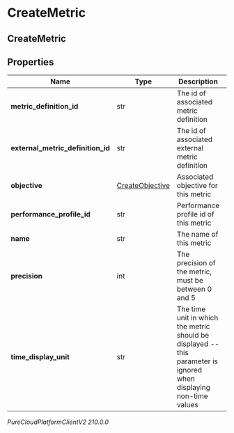 # CreateMetric

## CreateMetric

## Properties

|Name | Type | Description | Notes|
|------------ | ------------- | ------------- | -------------|
| **metric_definition_id** | str | The id of associated metric definition | [optional] |
| **external_metric_definition_id** | str | The id of associated external metric definition | [optional] |
| **objective** | [CreateObjective](CreateObjective) | Associated objective for this metric | [optional] |
| **performance_profile_id** | str | Performance profile id of this metric | [optional] |
| **name** | str | The name of this metric | |
| **precision** | int | The precision of the metric, must be between 0 and 5 | [optional] |
| **time_display_unit** | str | The time unit in which the metric should be displayed -- this parameter is ignored when displaying non-time values | [optional] |



_PureCloudPlatformClientV2 210.0.0_
